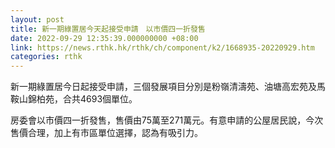 ```yaml
---
layout: post
title: 新一期綠置居今天起接受申請　以市價四一折發售
date: 2022-09-29 12:35:39.000000000 +08:00
link: https://news.rthk.hk/rthk/ch/component/k2/1668935-20220929.htm
categories: rthk
---
```


新一期綠置居今日起接受申請，三個發展項目分別是粉嶺清濤苑、油塘高宏苑及馬鞍山錦柏苑，合共4693個單位。

房委會以市價四一折發售，售價由75萬至271萬元。有意申請的公屋居民說，今次售價合理，加上有市區單位選擇，認為有吸引力。
